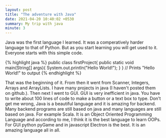 ```yaml
---
layout: post
title: "The adventure with Java"
date: 2021-04-20 10:40:02 +0530
summary: My trip with java
minute: 3
---
```


Java was the first language I learned. It was a comperatively harder language to that of Python. But as you start learning you will get used to it. Everyone starts with this simple code.

{% highlight java %}
    public class firstProject{
        public static void main(String[] args){
            System.out.println("Hello World!");
        }
    }
    // Prints "Hello World!" to output
{% endhighlight %}

That was the beginning of it. From then it went from Scanner, Integers, Arrays and ArrayLists. I have many projects in java (I haven't posted them on github.). Then next I went to 
GUI. GUI is very inefficient in java. You have to write about 100 lines of code to make a button or a text box to type. Don't get me wrong, Java is a beautiful language and it is 
amazing for backend. Many backend programs are still based on java and many languages are still based on java. For example Scala. It is an Object Oriented Programming Language and 
according to me, I think it is the best language to learn OOPs. For GUI python pyGame and in javascript Electron is the best. It is an amazing language all in all.